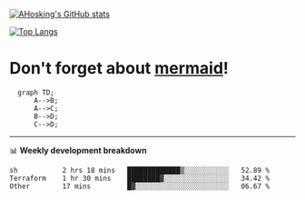 [![AHosking's GitHub stats](https://github-readme-stats.vercel.app/api?username=ahosking&count_private=true&show_icons=true&theme=onedark&hide_rank=true&include_all_commits=true)](https://github.com/ahosking)

[![Top Langs](https://github-readme-stats.vercel.app/api/top-langs/?username=ahosking&layout=compact&theme=onedark)](https://github.com/ahosking)


# Don't forget about [mermaid](https://github.blog/2022-02-14-include-diagrams-markdown-files-mermaid/)!

```mermaid
  graph TD;
      A-->B;
      A-->C;
      B-->D;
      C-->D;
```
-------

📊 **Weekly development breakdown**

<!--START_SECTION:waka-->

```text
sh           2 hrs 18 mins   █████████████▒░░░░░░░░░░░   52.89 %
Terraform    1 hr 30 mins    ████████▓░░░░░░░░░░░░░░░░   34.42 %
Other        17 mins         █▓░░░░░░░░░░░░░░░░░░░░░░░   06.67 %
```

<!--END_SECTION:waka-->

